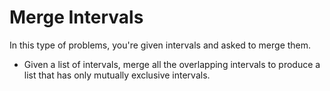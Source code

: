 # Merge Intervals

In this type of problems, you're given intervals and asked to merge them.

- Given a list of intervals, merge all the overlapping intervals to produce a list that has only mutually exclusive intervals.

